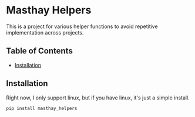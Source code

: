 # Masthay Helpers

<!-- ![Masthay Helpers](https://edibleaspen.ediblecommunities.com/sites/default/files/images/article/hive-1.jpg) -->

This is a project for various helper functions to avoid repetitive 
implementation across projects.

## Table of Contents
- [Installation](#installation)

## Installation
Right now, I only support linux, but if you have linux, it's just a simple
install.
```bash
pip install masthay_helpers
